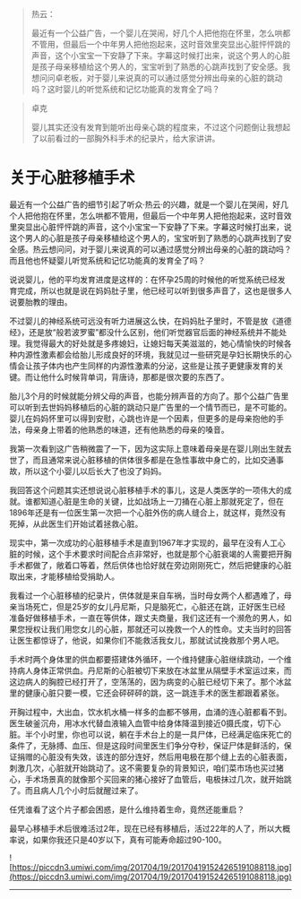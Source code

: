> 热云：
> 
> 最近有一个公益广告，一个婴儿在哭闹，好几个人把他抱在怀里，怎么哄都不管用，但最后一个中年男人把他抱起来，这时音效里突显出心脏怦怦跳的声音，这个小宝宝一下安静了下来。字幕这时候打出来，说这个男人的心脏是孩子母亲移植给这个男人的，宝宝听到了熟悉的心跳声找到了安全感。我想问问卓老板，对于婴儿来说真的可以通过感觉分辨出母亲的心脏的跳动吗？这时婴儿的听觉系统和记忆功能真的发育全了吗？

> 卓克
> 
> 婴儿其实还没有发育到能听出母亲心跳的程度来，不过这个问题倒让我想起了以前看过的一部胸外科手术的纪录片，给大家讲讲。

# 关于心脏移植手术

最近有一个公益广告的细节引起了听众·热云·的兴趣，就是一个婴儿在哭闹，好几个人把他抱在怀里，怎么哄都不管用，但最后一个中年男人把他抱起来，这时音效里突显出心脏怦怦跳的声音，这个小宝宝一下安静了下来。字幕这时候打出来，说这个男人的心脏是孩子母亲移植给这个男人的，宝宝听到了熟悉的心跳声找到了安全感。热云想问问，对于婴儿来说真的可以通过感觉分辨出母亲的心脏的跳动吗？而且他也怀疑婴儿听觉系统和记忆功能真的发育全了吗？

说说婴儿，他的平均发育进度是这样的：在怀孕25周的时候他的听觉系统已经发育完成，所以也就是说在妈妈肚子里，他已经可以听到很多声音了，这也是很多人说要胎教的理由。

不过婴儿的神经系统可远没有听力进展这么快，在妈妈肚子里时，不管是放《道德经》，还是放“般若波罗蜜”都没什么区别，他们听觉器官后面的神经系统并不能处理。我觉得最大的好处就是多疼媳妇，让媳妇每天美滋滋的，她心情愉快的时候各种内源性激素都会给胎儿形成良好的环境，我就见过一些研究是孕妇长期快乐的心情会让孩子体内也产生同样的内源性激素的分泌，这些是让孩子更健康发育的关键。而让他什么时候背单词，背唐诗，那都是很次要的东西了。

胎儿3个月的时候就能分辨父母的声音，也能分辨声音的方向了。那个公益广告里可以听到去世妈妈移植后的心脏的跳动只是广告里的一个情节而已，是不可能的。婴儿在妈妈怀里可以得到安慰，心跳也许是一个因素，但更多的是母亲抱他的手法，母亲身上带着的他熟悉的味道，还有他熟悉的母亲的嗓音。

我第一次看到这广告稍微震了一下，因为这实际上意味着母亲是在婴儿刚出生就去世了，而且通常来说心脏移植的供体很多都是在急性事故中身亡的，比如交通事故，所以这个小婴儿以后长大了也没了妈妈。

我回答这个问题其实还想说说心脏移植手术的事儿，这是人类医学的一项伟大的成就。谁都知道心脏是生命的关键，比如战场上一刀捅在心脏上那就死定了，但在1896年还是有一位医生第一次把一个心脏外伤的病人缝合上，就这样，竟然没有死掉，从此医生们开始试着拯救心脏。

现实中，第一次成功的心脏移植手术是直到1967年才实现的，最早在没有人工心脏的时候，这个手术要求时间配合点非常好，也就是那个心脏衰竭的人需要把开胸手术都做了，敞着口等着，然后供体也恰好就在旁边刚刚死亡，然后把健康的心脏取出来，才能移植给受捐助人。

我看过一个心脏移植的纪录片，供体就是来自车祸，当时母女两个人都遇难了，母亲当场死亡，但是25岁的女儿丹尼斯，只是脑死亡，心脏还在跳，正好医生已经准备好做移植手术，一直在等供体，跟丈夫商量，我们这还有一个濒危的男人，如果您授权让我们用您女儿的心脏，那就还可以挽救一个人的性命。丈夫当时的回答让医生都惊讶了，他说，如果你们不能救活我女儿，那就试试挽救那个男人吧。

手术时两个身体里的供血都要搭建体外循环，一个维持健康心脏继续跳动，一个维持病人身体正常供血。丹尼斯的心脏被切下来放在冰盆里从隔壁手术室运过来，而这边病人的胸腔已经打开了，空荡荡的，因为病变的心脏已经切下来了。那个冰盆里的健康心脏只要一模，它还会砰砰砰的跳，这一跳连手术的医生都跟着紧张。

开胸过程中，大出血，饮水机水桶一样多的血都不够用，血涌的连心脏都看不到。医生破釜沉舟，用冰水代替血液输入血管中给身体降温到接近0摄氏度，切下心脏。半个小时里，你也可以说，躺在手术台上的是一具尸体，已经满足临床死亡的条件了，无脉搏、血压、但是这段时间里医生们争分夺秒，保证尸体是鲜活的，保证捐赠的心脏没有失效，该连的部分连好，然后用电极在那个缝上去的心脏表面，刺激几次，心脏就开始跳动了。这不需要复杂的背景知识，咱们菜市场也买过猪心，手术场景真的就像那个买回来的猪心接好了血管后，电极抹过几次，就开始跳了。而且病人几个小时后就醒过来了。

任凭谁看了这个片子都会困惑，是什么维持着生命，竟然还能重启？

最早心移植手术后很难活过2年，现在已经有移植后，活过22年的人了，所以大概率说，如果你我还只是40岁以下，真有可能寿命超过90-100。

![https://piccdn3.umiwi.com/img/201704/19/201704191524265191088118.jpg](https://piccdn3.umiwi.com/img/201704/19/201704191524265191088118.jpg)

---

